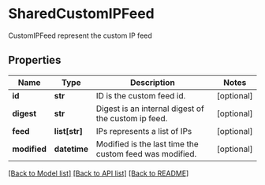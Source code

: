 # SharedCustomIPFeed

CustomIPFeed represent the custom IP feed

## Properties
Name | Type | Description | Notes
------------ | ------------- | ------------- | -------------
**id** | **str** | ID is the custom feed id.  | [optional] 
**digest** | **str** | Digest is an internal digest of the custom ip feed.  | [optional] 
**feed** | **list[str]** | IPs represents a list of IPs | [optional] 
**modified** | **datetime** | Modified is the last time the custom feed was modified.  | [optional] 

[[Back to Model list]](../README.md#documentation-for-models) [[Back to API list]](../README.md#documentation-for-api-endpoints) [[Back to README]](../README.md)


